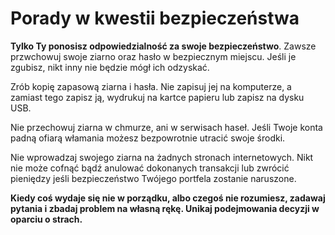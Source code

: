 # Porady w kwestii bezpieczeństwa

**Tylko Ty ponosisz odpowiedzialność za swoje bezpieczeństwo**. Zawsze przwchowuj swoje ziarno oraz hasło w bezpiecznym miejscu. Jeśli je zgubisz, nikt inny nie będzie mógł ich odzyskać.

Zrób kopię zapasową ziarna i hasła. Nie zapisuj jej na komputerze, a zamiast tego zapisz ją, wydrukuj na kartce papieru lub zapisz na dysku USB.

Nie przechowuj ziarna w chmurze, ani w serwisach haseł. Jeśli Twoje konta padną ofiarą włamania możesz bezpowrotnie utracić swoje środki.

Nie wprowadzaj swojego ziarna na żadnych stronach internetowych. Nikt nie może cofnąć bądź anulować dokonanych transakcji lub zwrócić pieniędzy jeśli bezpieczeństwo Twójego portfela zostanie naruszone.

**Kiedy coś wydaje się nie w porządku, albo czegoś nie rozumiesz, zadawaj pytania
i zbadaj problem na własną rękę. Unikaj podejmowania decyzji w oparciu o strach.**
